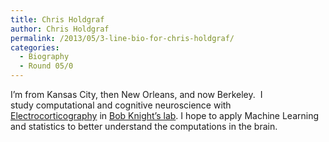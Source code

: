 ```yaml
---
title: Chris Holdgraf
author: Chris Holdgraf
permalink: /2013/05/3-line-bio-for-chris-holdgraf/
categories:
  - Biography
  - Round 05/0
---
```

I&#8217;m from Kansas City, then New Orleans, and now Berkeley.  I study computational and cognitive neuroscience with [Electrocorticography][1] in [Bob Knight&#8217;s lab][2]. I hope to apply Machine Learning and statistics to better understand the computations in the brain.

 [1]: http://en.wikipedia.org/wiki/Electrocorticography
 [2]: http://knightlab.berkeley.edu/
